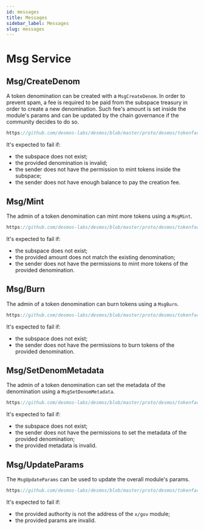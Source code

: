 ```yaml
---
id: messages
title: Messages
sidebar_label: Messages
slug: messages
---
```


# Msg Service

## Msg/CreateDenom
A token denomination can be created with a `MsgCreateDenom`. In order to prevent spam, a fee is required to be paid from the subspace treasury in order to create a new denomination. Such fee's amount is set inside the module's params and can be updated by the chain governance if the community decides to do so.

```js reference
https://github.com/desmos-labs/desmos/blob/master/proto/desmos/tokenfactory/v1beta1/msgs.proto#L55-78
```

It's expected to fail if:
* the subspace does not exist;
* the provided denomination is invalid;
* the sender does not have the permission to mint tokens inside the subspace;
* the sender does not have enough balance to pay the creation fee.

## Msg/Mint
The admin of a token denomination can mint more tokens using a `MsgMint`.

```js reference
https://github.com/desmos-labs/desmos/blob/master/proto/desmos/tokenfactory/v1beta1/msgs.proto#L88-116
```

It's expected to fail if:
* the subspace does not exist;
* the provided amount does not match the existing denomination;
* the sender does not have the permissions to mint more tokens of the provided denomination.

## Msg/Burn
The admin of a token denomination can burn tokens using a `MsgBurn`.

```js reference
https://github.com/desmos-labs/desmos/blob/master/proto/desmos/tokenfactory/v1beta1/msgs.proto#L123-151
```

It's expected to fail if:
* the subspace does not exist;
* the sender does not have the permissions to burn tokens of the provided denomination.

## Msg/SetDenomMetadata
The admin of a token denomination can set the metadata of the denomination using a `MsgSetDenomMetadata`.

```js reference
https://github.com/desmos-labs/desmos/blob/master/proto/desmos/tokenfactory/v1beta1/msgs.proto#L158-179
```

It's expected to fail if:
* the subspace does not exist;
* the sender does not have the permissions to set the metadata of the provided denomination;
* the provided metadata is invalid.


## Msg/UpdateParams
The `MsgUpdateParams` can be used to update the overall module's params.

```js reference
https://github.com/desmos-labs/desmos/blob/master/proto/desmos/tokenfactory/v1beta1/msgs.proto#L191-213
```

It's expected to fail if:
* the provided authority is not the address of the `x/gov` module;
* the provided params are invalid.